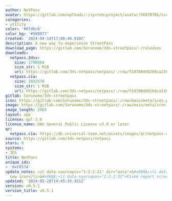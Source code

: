 ```yaml
---
author: NetPass
avatar: https://gitlab.com/uploads/-/system/project/avatar/56839786/icon.png
categories:
- utility
color: '#87d6c8'
color_bg: '#508077'
created: '2024-04-14T17:00:40.939Z'
description: A new way to experience StreetPass
download_page: https://gitlab.com/Sorunome/3ds-streetpass/-/releases
downloads:
  netpass.3dsx:
    size: 1790684
    size_str: 1 MiB
    url: https://gitlab.com/3ds-netpass/netpass/-/raw/f2d788d6826dca238d33cfaedc5a3672907f0faf/netpass.3dsx?inline=false
  netpass.cia:
    size: 2032576
    size_str: 1 MiB
    url: https://gitlab.com/3ds-netpass/netpass/-/raw/f2d788d6826dca238d33cfaedc5a3672907f0faf/netpass.cia?inline=false
gitlab: Sorunome/3ds-streetpass
icon: https://gitlab.com/Sorunome/3ds-streetpass/-/raw/main/meta/icon.png
image: https://gitlab.com/Sorunome/3ds-streetpass/-/raw/main/meta/icon.png
image_length: 2983
layout: app
license: gpl-3.0
license_name: GNU General Public License v3.0 or later
qr:
  netpass.cia: https://db.universal-team.net/assets/images/qr/netpass-cia.png
source: https://gitlab.com/3ds-netpass/netpass
stars: 0
systems:
- 3DS
title: NetPass
unique_ids:
- '0xF6574'
update_notes: <ul data-sourcepos="1:2-2:31" dir="auto">&#x000A;<li data-sourcepos="1:2-1:17">Added
  new icon</li>&#x000A;<li data-sourcepos="2:2-2:31">Fixed report screen crashing</li>&#x000A;</ul>
updated: '2024-05-28T14:45:16.451Z'
version: v0.5.1
version_title: v0.5.1
---
```

